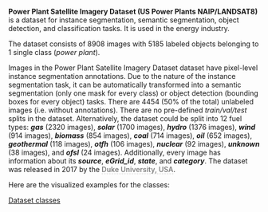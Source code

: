 **Power Plant Satellite Imagery Dataset (US Power Plants NAIP/LANDSAT8)** is a dataset for instance segmentation, semantic segmentation, object detection, and classification tasks. It is used in the energy industry. 

The dataset consists of 8908 images with 5185 labeled objects belonging to 1 single class (*power plant*).

Images in the Power Plant Satellite Imagery Dataset dataset have pixel-level instance segmentation annotations. Due to the nature of the instance segmentation task, it can be automatically transformed into a semantic segmentation (only one mask for every class) or object detection (bounding boxes for every object) tasks. There are 4454 (50% of the total) unlabeled images (i.e. without annotations). There are no pre-defined <i>train/val/test</i> splits in the dataset. Alternatively, the dataset could be split into 12 fuel types: ***gas*** (2320 images), ***solar*** (1700 images), ***hydro*** (1376 images), ***wind*** (914 images), ***biomass*** (854 images), ***coal*** (714 images), ***oil*** (652 images), ***geothermal*** (118 images), ***otfh*** (106 images), ***nuclear*** (92 images), ***unknown*** (38 images), and ***ofsl*** (24 images). Additionally, every image has information about its ***source***, ***eGrid_id***, ***state***, and ***category***. The dataset was released in 2017 by the <span style="font-weight: 600; color: grey; border-bottom: 1px dashed #d3d3d3;">Duke University, USA</span>.

Here are the visualized examples for the classes:

[Dataset classes](https://github.com/dataset-ninja/power-plant-satellite-imagery-dataset/raw/main/visualizations/classes_preview.webm)
